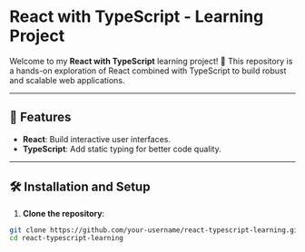 # React with TypeScript - Learning Project

Welcome to my **React with TypeScript** learning project! 🎉 This repository is a hands-on exploration of React combined with TypeScript to build robust and scalable web applications.

---

## 🚀 Features

- **React**: Build interactive user interfaces.
- **TypeScript**: Add static typing for better code quality.

---

## 🛠️ Installation and Setup

1. **Clone the repository**:

  ```bash
  git clone https://github.com/your-username/react-typescript-learning.git
  cd react-typescript-learning
